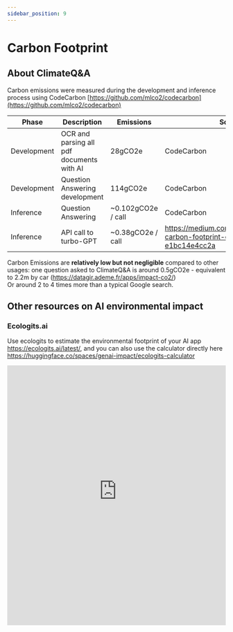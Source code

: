 ```yaml
---
sidebar_position: 9
---
```


# Carbon Footprint

## About ClimateQ&A

Carbon emissions were measured during the development and inference process using CodeCarbon [https://github.com/mlco2/codecarbon](https://github.com/mlco2/codecarbon)

| Phase | Description | Emissions | Source |
| --- | --- | --- | --- |
| Development  | OCR and parsing all pdf documents with AI | 28gCO2e | CodeCarbon |
| Development | Question Answering development | 114gCO2e | CodeCarbon |
| Inference | Question Answering | ~0.102gCO2e / call | CodeCarbon |
| Inference | API call to turbo-GPT | ~0.38gCO2e / call | https://medium.com/@chrispointon/the-carbon-footprint-of-chatgpt-e1bc14e4cc2a |

Carbon Emissions are **relatively low but not negligible** compared to other usages: one question asked to ClimateQ&A is around 0.5gCO2e - equivalent to 2.2m by car (https://datagir.ademe.fr/apps/impact-co2/)  
Or around 2 to 4 times more than a typical Google search.

## Other resources on AI environmental impact
### Ecologits.ai
Use ecologits to estimate the environmental footprint of your AI app https://ecologits.ai/latest/, and you can also use the calculator directly here https://huggingface.co/spaces/genai-impact/ecologits-calculator 

<iframe
	src="https://genai-impact-ecologits-calculator.hf.space"
	frameborder="0"
	width="100%"
	height="600"
></iframe>